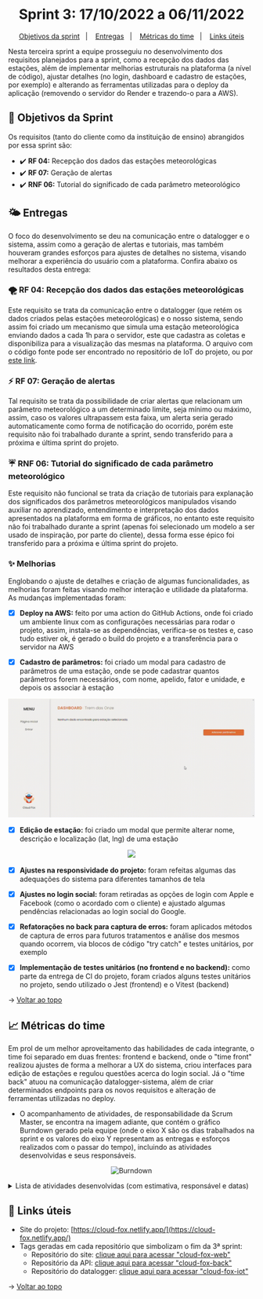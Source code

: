 <span id="topo">

<h1 align="center">Sprint 3: 17/10/2022 a 06/11/2022</h1>

<p align="center">
    <a href="#objetivos">Objetivos da sprint</a> &nbsp |&nbsp &nbsp
    <a href="#entregas">Entregas</a> &nbsp |&nbsp &nbsp
    <a href="#metricas">Métricas do time</a> &nbsp |&nbsp &nbsp
    <a href="#links">Links úteis</a>
</p>

Nesta terceira sprint a equipe prosseguiu no desenvolvimento dos requisitos planejados para a sprint, como a recepção dos dados das estações, além de implementar melhorias estruturais na plataforma (a nível de código), ajustar detalhes (no login, dashboard e cadastro de estações, por exemplo) e alterando as ferramentas utilizadas para o deploy da aplicação (removendo o servidor do Render e trazendo-o para a AWS).

<span id="objetivos">
    
## :dart: Objetivos da Sprint
Os requisitos (tanto do cliente como da instituição de ensino) abrangidos por essa sprint são:

- :heavy_check_mark: **RF 04:** Recepção dos dados das estações meteorológicas
- :heavy_check_mark: **RF 07:** Geração de alertas
- :heavy_check_mark: **RNF 06:** Tutorial do significado de cada parâmetro meteorológico

<span id="entregas">
        
## 🌤 Entregas
O foco do desenvolvimento se deu na comunicação entre o datalogger e o sistema, assim como a geração de alertas e tutoriais, mas também houveram grandes esforços para ajustes de detalhes no sistema, visando melhorar a experiência do usuário com a plataforma. Confira abaixo os resultados desta entrega:

### 🌪 RF 04: Recepção dos dados das estações meteorológicas

Este requisito se trata da comunicação entre o datalogger (que retém os dados criados pelas estações meteorológicas) e o nosso sistema, sendo assim foi criado um mecanismo que simula uma estação meteorológica enviando dados a cada 1h para o servidor, este que cadastra as coletas e disponibiliza para a visualização das mesmas na plataforma. O arquivo com o código fonte pode ser encontrado no repositório de IoT do projeto, ou por [este link](https://github.com/The-Bugger-Ducks/cloud-fox-iot).

### ⚡️ RF 07: Geração de alertas

Tal requisito se trata da possibilidade de criar alertas que relacionam um parâmetro meteorológico a um determinado limite, seja mínimo ou máximo, assim, caso os valores ultrapassem esta faixa, um alerta seria gerado automaticamente como forma de notificação do ocorrido, porém este requisito não foi trabalhado durante a sprint, sendo transferido para a próxima e última sprint do projeto.

### ☔️ RNF 06: Tutorial do significado de cada parâmetro meteorológico

Este requisito não funcional se trata da criação de tutoriais para explanação dos significados dos parâmetros meteorológicos manipulados visando auxiliar no aprendizado, entendimento e interpretação dos dados apresentados na plataforma em forma de gráficos, no entanto este requisito não foi trabalhado durante a sprint (apenas foi selecionado um modelo a ser usado de inspiração, por parte do cliente), dessa forma esse épico foi transferido para a próxima e última sprint do projeto.

### ✨ Melhorias

Englobando o ajuste de detalhes e criação de algumas funcionalidades, as melhorias foram feitas visando melhor interação e utilidade da plataforma. As mudanças implementadas foram:

- [x] **Deploy na AWS:** feito por uma action do GitHub Actions, onde foi criado um ambiente linux com as configurações necessárias para rodar o projeto, assim, instala-se as dependências, verifica-se os testes e, caso tudo estiver ok, é gerado o build do projeto e a transferência para o servidor na AWS

- [x] **Cadastro de parâmetros:** foi criado um modal para cadastro de parâmetros de uma estação, onde se pode cadastrar quantos parâmetros forem necessários, com nome, apelido, fator e unidade, e depois os associar à estação
<div align="center"><img src="./ParameterModal.gif"></img></div>

- [x] **Edição de estação:** foi criado um modal que permite alterar nome, descrição e localização (lat, lng) de uma estação
<div align="center"><img src="https://user-images.githubusercontent.com/69374340/200198402-7c070ea3-ad9f-4667-9ecb-656f6f86922c.png" width="500px"></img></div>

- [x] **Ajustes na responsividade do projeto:** foram refeitas algumas das adequações do sistema para diferentes tamanhos de tela

- [x] **Ajustes no login social:** foram retiradas as opções de login com Apple e Facebook (como o acordado com o cliente) e ajustado algumas pendências relacionadas ao login social do Google.

- [x] **Refatorações no back para captura de erros:** foram aplicados métodos de captura de erros para futuros tratamentos e análise dos mesmos quando ocorrem, via blocos de código "try catch" e testes unitários, por exemplo

- [x] **Implementação de testes unitários (no frontend e no backend):** como parte da entrega de CI do projeto, foram criados alguns testes unitários no projeto, sendo utilizado o Jest (frontend) e o Vitest (backend)

→ [Voltar ao topo](#topo)

<span id="metricas">
    
## :chart_with_upwards_trend: Métricas do time
Em prol de um melhor aproveitamento das habilidades de cada integrante, o time foi separado em duas frentes: frontend e backend, onde o "time front" realizou ajustes de forma a melhorar a UX do sistema, criou interfaces para edição de estações e regulou questões acerca do login social. Já o "time back" atuou na comunicação datalogger-sistema, além de criar determinados endpoints para os novos requisitos e alteração de ferramentas utilizadas no deploy. 
- O acompanhamento de atividades, de responsabilidade da Scrum Master, se encontra na imagem adiante, que contém o gráfico Burndown gerado pela equipe (onde o eixo X são os dias trabalhados na sprint e os valores do eixo Y representam as entregas e esforços realizados com o passar do tempo), incluindo as atividades desenvolvidas e seus responsáveis.
    
<div align="center">

![Burndown](https://user-images.githubusercontent.com/69374340/200214747-f13cc7e0-20c1-4187-8a82-84bf7a474944.png)
</div>

<details>
 <summary>Lista de atividades desenvolvidas (com estimativa, responsável e datas)</summary>
 <br>
<div align="center">
 
![Tarefas](https://user-images.githubusercontent.com/69374340/200215160-a9bba57c-bd3c-4c62-a4e2-50e847456466.png)
</div>

</details>
    
<span id="links">
    
## :link: Links úteis

- Site do projeto: [https://cloud-fox.netlify.app/](https://cloud-fox.netlify.app/)
- Tags geradas em cada repositório que simbolizam o fim da 3ª sprint:
  - Repositório do site: [clique aqui para acessar "cloud-fox-web"](https://github.com/The-Bugger-Ducks/cloud-fox-web)
  - Repositório da API: [clique aqui para acessar "cloud-fox-back"](https://github.com/The-Bugger-Ducks/cloud-fox-back)
  - Repositório do datalogger: [clique aqui para acessar "cloud-fox-iot"](https://github.com/The-Bugger-Ducks/cloud-fox-iot)

→ [Voltar ao topo](#topo)
